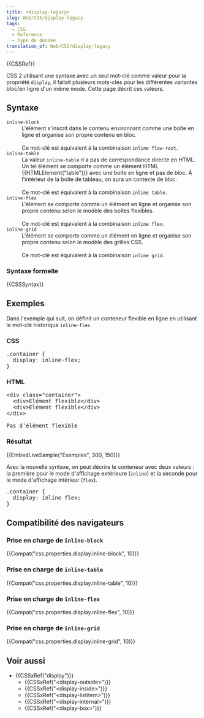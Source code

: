 ```yaml
---
title: <display-legacy>
slug: Web/CSS/display-legacy
tags:
  - CSS
  - Reference
  - Type de donnée
translation_of: Web/CSS/display-legacy
---
```

<div>{{CSSRef}}</div>

<p>CSS 2 utilisant une syntaxe avec un seul mot-clé comme valeur pour la propriété <code>display</code>, il fallait plusieurs mots-clés pour les différentes variantes bloc/en ligne d'un même mode. Cette page décrit ces valeurs.</p>

<h2 id="Syntaxe">Syntaxe</h2>

<dl>
 <dt><code>inline-block</code></dt>
 <dd>L'élément s'inscrit dans le contenu environnant comme une boîte en ligne et organise son propre contenu en bloc.<br>
 <br>
 Ce mot-clé est équivalent à la combinaison <code>inline flow-root</code>.</dd>
 <dt><code>inline-table</code></dt>
 <dd>La valeur <code>inline-table</code> n'a pas de correspondance directe en HTML. Un tel élément se comporte comme un élément HTML {{HTMLElement("table")}} avec une boîte en ligne et pas de bloc. À l'intérieur de la boîte de tableau, on aura un contexte de bloc.<br>
 <br>
 Ce mot-clé est équivalent à la combinaison <code>inline table</code>.</dd>
 <dt><code>inline-flex</code></dt>
 <dd>L'élément se comporte comme un élément en ligne et organise son propre contenu selon le modèle des boîtes flexibles.<br>
 <br>
 Ce mot-clé est équivalent à la combinaison <code>inline flex</code>.</dd>
 <dt><code>inline-grid</code></dt>
 <dd>L'élément se comporte comme un élément en ligne et organise son propre contenu selon le modèle des grilles CSS.<br>
 <br>
 Ce mot-clé est équivalent à la combinaison <code>inline grid</code>.</dd>
</dl>

<h3 id="Syntaxe_formelle">Syntaxe formelle</h3>

{{CSSSyntax}}

<h2 id="Exemples">Exemples</h2>

<p>Dans l'exemple qui suit, on définit un conteneur flexible en ligne en utilisant le mot-clé historique <code>inline-flex</code>.</p>

<h3 id="CSS">CSS</h3>

<pre class="brush: css">.container {
  display: inline-flex;
}
</pre>

<h3 id="HTML">HTML</h3>

<pre class="brush: html">&lt;div class="container"&gt;
  &lt;div&gt;Élément flexible&lt;/div&gt;
  &lt;div&gt;Élément flexible&lt;/div&gt;
&lt;/div&gt;

Pas d'élément flexible
</pre>

<h3 id="Résultat">Résultat</h3>

<p>{{EmbedLiveSample("Exemples", 300, 150)}}</p>
</div>

<p>Avec la nouvelle syntaxe, on peut décrire le conteneur avec deux valeurs : la première pour le mode d'affichage extérieure (<code>inline</code>) et la seconde pour le mode d'affichage intérieur (<code>flex</code>).</p>

<pre class="brush: css">.container {
  display: inline flex;
}</pre>

<h2 id="Compatibilité_des_navigateurs">Compatibilité des navigateurs</h2>

<h3 id="Prise_en_charge_de_inline-block">Prise en charge de <code>inline-block</code></h3>

<p>{{Compat("css.properties.display.inline-block", 10)}}</p>

<h3 id="Prise_en_charge_de_inline-table">Prise en charge de <code>inline-table</code></h3>

<p>{{Compat("css.properties.display.inline-table", 10)}}</p>

<h3 id="Prise_en_charge_de_inline-flex">Prise en charge de <code>inline-flex</code></h3>

<p>{{Compat("css.properties.display.inline-flex", 10)}}</p>

<h3 id="Prise_en_charge_de_inline-grid">Prise en charge de <code>inline-grid</code></h3>

<p>{{Compat("css.properties.display.inline-grid", 10)}}</p>

<h2 id="Voir_aussi">Voir aussi</h2>

<ul>
 <li>{{CSSxRef("display")}}
  <ul>
   <li>{{CSSxRef("&lt;display-outside&gt;")}}</li>
   <li>{{CSSxRef("&lt;display-inside&gt;")}}</li>
   <li>{{CSSxRef("&lt;display-listitem&gt;")}}</li>
   <li>{{CSSxRef("&lt;display-internal&gt;")}}</li>
   <li>{{CSSxRef("&lt;display-box&gt;")}}</li>
  </ul>
 </li>
</ul>
